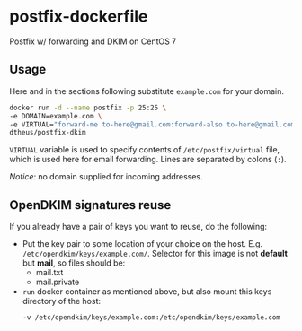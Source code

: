 # postfix-dockerfile
Postfix w/ forwarding and DKIM on CentOS 7

## Usage
Here and in the sections following substitute `example.com` for your domain.
```sh
docker run -d --name postfix -p 25:25 \
-e DOMAIN=example.com \
-e VIRTUAL="forward-me to-here@gmail.com:forward-also to-here@gmail.com" \
dtheus/postfix-dkim
```

`VIRTUAL` variable is used to specify contents of `/etc/postfix/virtual` file, which
is used here for email forwarding. Lines are separated by colons (`:`).

*Notice:* no domain supplied for incoming addresses.

## OpenDKIM signatures reuse
If you already have a pair of keys you want to reuse, do the following:

- Put the key pair to some location of your choice on the host. E.g. `/etc/opendkim/keys/example.com/`.
  Selector for this image is not **default** but **mail**, so files should be:
  - mail.txt
  - mail.private
- `run` docker container as mentioned above, but also mount this keys directory of the host:
  ```sh
  -v /etc/opendkim/keys/example.com:/etc/opendkim/keys/example.com
  ```


